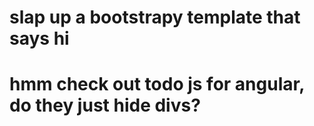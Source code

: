 # slap up a bootstrapy template that says hi

# hmm check out todo js for angular, do they just hide divs?
